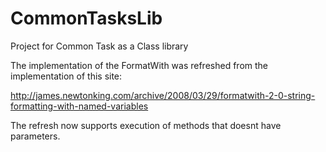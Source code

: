 CommonTasksLib
==============

Project for Common Task as a Class library

The implementation of the FormatWith was refreshed from the implementation of this site:

http://james.newtonking.com/archive/2008/03/29/formatwith-2-0-string-formatting-with-named-variables

The refresh now supports execution of methods that doesnt have parameters.
